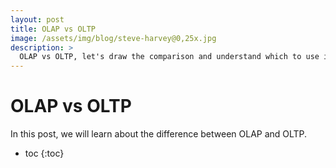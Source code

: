 ```yaml
---
layout: post
title: OLAP vs OLTP
image: /assets/img/blog/steve-harvey@0,25x.jpg
description: >
  OLAP vs OLTP, let's draw the comparison and understand which to use in which condition.
---
```


# OLAP vs OLTP

In this post, we will learn about the difference between OLAP and OLTP. 

* toc
{:toc}